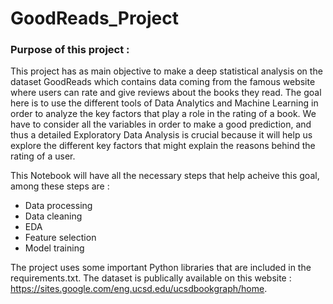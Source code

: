 # GoodReads_Project

### Purpose of this project : 

This project has as main objective to make a deep statistical analysis on the dataset GoodReads which contains data coming from the famous website where users can rate and give reviews about the books they read. The goal here is to use the different tools of Data Analytics and Machine Learning in order to analyze the key factors that play a role in the rating of a book. We have to consider all the variables in order to make a good prediction, and thus a detailed Exploratory Data Analysis is crucial because it will help us explore the different key factors that might explain the reasons behind the rating of a user. 

This Notebook will have all the necessary steps that help acheive this goal, among these steps are : 
- Data processing 
- Data cleaning 
- EDA
- Feature selection 
- Model training 

The project uses some important Python libraries that are included in the requirements.txt. The dataset is publically available on this website : https://sites.google.com/eng.ucsd.edu/ucsdbookgraph/home. 